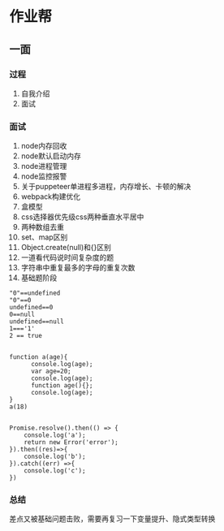 # 作业帮

## 一面

### 过程

1. 自我介绍
2. 面试

### 面试

1. node内存回收
2. node默认启动内存
3. node进程管理
4. node监控报警
5. 关于puppeteer单进程多进程，内存增长、卡顿的解决
6. webpack构建优化
7. 盒模型
8. css选择器优先级css两种垂直水平居中
9. 两种数组去重
10. set、map区别
11. Object.create(null)和{}区别
12. 一道看代码说时间复杂度的题
13. 字符串中重复最多的字母的重复次数
14. 基础题阶段

```
"0"==undefined
"0"==0
undefined==0
0==null
undefined==null
1==='1'
2 == true


function a(age){
      console.log(age);
      var age=20;
      console.log(age);
      function age(){};
      console.log(age);
}
a(18)


Promise.resolve().then(() => {
    console.log('a');
    return new Error('error');
}).then((res)=>{
    console.log('b');
}).catch((err) =>{
    console.log('c');
})
```

### 总结

差点又被基础问题击败，需要再复习一下变量提升、隐式类型转换
